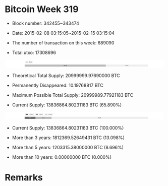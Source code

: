 # Bitcoin Week 319

- Block number: 342455~343474

- Date: 2015-02-08 03:15:05~2015-02-15 03:15:04

- The number of transaction on this week: 689090

- Total utxo: 17308696

![](../images/mined_week319.png)

- Theoretical Total Supply: 20999999.97690000 BTC

- Permanently Disappeared: 10.19768817 BTC

- Maximum Possible Total Supply: 20999989.77921183 BTC

- Current Supply: 13836864.80231183 BTC (65.890%)

![](../images/year_week319.png)


- Current Supply: 13836864.80231183 BTC (100.000%)

- More than 3 years: 1812369.52649431 BTC (13.098%)

- More than 5 years: 1203315.38000000 BTC (8.696%)

- More than 10 years: 0.00000000 BTC (0.000%)

# Remarks

